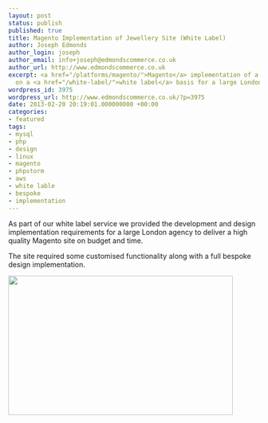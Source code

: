 ```yaml
---
layout: post
status: publish
published: true
title: Magento Implementation of Jewellery Site (White Label)
author: Joseph Edmonds
author_login: joseph
author_email: info+joseph@edmondscommerce.co.uk
author_url: http://www.edmondscommerce.co.uk
excerpt: <a href="/platforms/magento/">Magento</a> implementation of a bespoke design
  on a <a href="/white-label/">white label</a> basis for a large London agency.
wordpress_id: 3975
wordpress_url: http://www.edmondscommerce.co.uk/?p=3975
date: 2013-02-20 20:19:01.000000000 +00:00
categories:
- featured
tags:
- mysql
- php
- design
- linux
- magento
- phpstorm
- aws
- white lable
- bespoke
- implementation
---
```

As part of our white label service we provided the development and design implementation requirements for a large London agency to deliver a high quality Magento site on budget and time.

The site required some customised functionality along with a full bespoke design implementation.

<img src="{% img  ({{ site.url }}/assets/screenshot-thumb1.png %}" alt="" title="screenshot-thumb" width="450" height="280" class="alignleft size-full wp-image-3976" />
